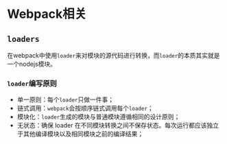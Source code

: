 # Webpack相关

## `loaders`

在webpack中使用`loader`来对模块的源代码进行转换，而`loader`的本质其实就是一个nodejs模块。

### `loader`编写原则

- 单一原则：每个`loader`只做一件事；
- 链式调用：`webpack`会按顺序链式调用每个`loader`；
- 模块化：`loader`生成的模块与普通模块遵循相同的设计原则；
- 无状态：确保 loader 在不同模块转换之间不保存状态。每次运行都应该独立于其他编译模块以及相同模块之前的编译结果；
